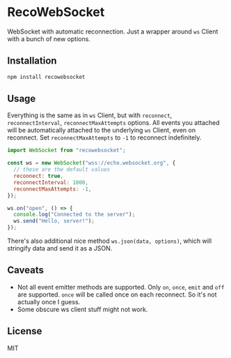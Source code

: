 # RecoWebSocket

WebSocket with automatic reconnection. Just a wrapper around `ws` Client with a bunch of new options.

## Installation

```bash
npm install recowebsocket
```

## Usage

Everything is the same as in `ws` Client, but with `reconnect`, `reconnectInterval`, `reconnectMaxAttempts` options. All events you attached will be automatically attached to the underlying `ws` Client, even on reconnect. Set `reconnectMaxAttempts` to `-1` to reconnect indefinitely.

```js
import WebSocket from "recowebsocket";

const ws = new WebSocket("wss://echo.websocket.org", {
  // these are the default values
  reconnect: true,
  reconnectInterval: 1000,
  reconnectMaxAttempts: -1,
});

ws.on("open", () => {
  console.log("Connected to the server");
  ws.send("Hello, server!");
});
```

There's also additional nice method `ws.json(data, options)`, which will stringify data and send it as a JSON.

## Caveats

- Not all event emitter methods are supported. Only `on`, `once`, `emit` and `off` are supported. `once` will be called once on each reconnect. So it's not actually once I guess.
- Some obscure ws client stuff might not work.

## License

MIT
